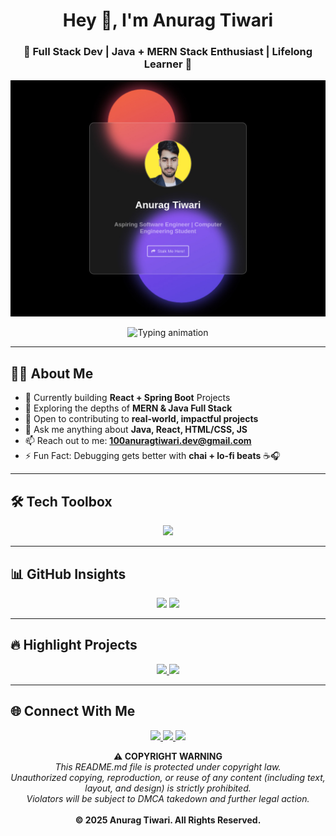 



<h1 align="center">Hey 👋, I'm Anurag Tiwari</h1>
<h3 align="center">🚀 Full Stack Dev | Java + MERN Stack Enthusiast | Lifelong Learner 🚀</h3>


<p align="center">
  <a href="https://dev-dec-black.vercel.app/">
    <img src="tiwari.jpg" />
  </a>

</p>





<p align="center">
  <img src="https://readme-typing-svg.demolab.com?font=Fira+Code&duration=3000&pause=1000&color=58A6FF&center=true&vCenter=true&width=435&lines=Crafting+clean+code+%F0%9F%92%BB;Building+React+%2B+SpringBoot+Apps+%F0%9F%9A%80;Open+Source+Contributor+%E2%9C%A8;Leveling+Up+Everyday+%F0%9F%94%8A" alt="Typing animation" />
</p>


---

## 🧑‍💻 About Me

- 🔭 Currently building **React + Spring Boot** Projects  
- 🌱 Exploring the depths of **MERN & Java Full Stack**  
- 🤝 Open to contributing to **real-world, impactful projects**  
- 💬 Ask me anything about **Java, React, HTML/CSS, JS**  
- 📫 Reach out to me: **100anuragtiwari.dev@gmail.com**  
- ⚡ Fun Fact: Debugging gets better with **chai + lo-fi beats** ☕🎧  

---

## 🛠️ Tech Toolbox

<p align="center">
  <img src="https://skillicons.dev/icons?i=html,css,js,react,nodejs,express,mongodb,java,spring,git,github,vscode,postman" />
</p>

---

## 📊 GitHub Insights

<p align="center">
  <img src="https://github-readme-stats.vercel.app/api?username=anuragtiwari3100&show_icons=true&theme=radical&hide_border=false&rank_icon=github" width="48%" />
  <img src="https://github-readme-streak-stats.herokuapp.com/?user=anuragtiwari3100&theme=radical&hide_border=false" width="48%" />
</p>

---

## 🔥 Highlight Projects

<p align="center">
  <a href="https://github.com/anuragtiwari3100/Shopping-Cart-websites">
    <img src="https://github-readme-stats.vercel.app/api/pin/?username=anuragtiwari3100&repo=Shopping-Cart-websites&theme=radical" />
  </a>
  <a href="https://github.com/anuragtiwari3100/LeetCodeProblems">
    <img src="https://github-readme-stats.vercel.app/api/pin/?username=anuragtiwari3100&repo=LeetCodeProblems&theme=radical" />
  </a>
</p>

---

## 🌐 Connect With Me

<p align="center">
  <a href="https://www.linkedin.com/in/anurag-tiwari-620b76262/" target="_blank">
    <img src="https://img.shields.io/badge/LinkedIn-%230077B5.svg?style=for-the-badge&logo=linkedin&logoColor=white" />
  </a>
  <a href="100anuragtiwari.dev@gmail.com">
    <img src="https://img.shields.io/badge/Gmail-D14836?style=for-the-badge&logo=gmail&logoColor=white" />
  </a>
  <a href="https://www.instagram.com/abhishektiwari_8/" target="_blank">
  <img src="https://img.shields.io/badge/Instagram-E4405F?style=for-the-badge&logo=instagram&logoColor=white" />
</a>

</p>


<!-- ❌ COPY PROTECTION START -->

<p align="center">
  <strong>⚠️ COPYRIGHT WARNING</strong><br>
  <em>This README.md file is protected under copyright law.<br>
  Unauthorized copying, reproduction, or reuse of any content (including text, layout, and design) is strictly prohibited.<br>
  Violators will be subject to DMCA takedown and further legal action.</em><br>
  <br>
  <strong>© 2025 Anurag Tiwari. All Rights Reserved.</strong>
</p>

<!-- Invisible anti-copy trap -->
<p style="font-size:0px;">​‌‌‍‍‍‌‍‌‍‌‌‌‌‍‌‌‍‌‌‍‌‌‍‌‌‌‌‍‍‌‌‍‌‌‌‌‍‌‌‍‌‌‍‌‌‍‌‌‍‌‌‍‌‌‍‌‌‍‌‌‍‌‌‍‌‌‍‌‌‍‌‌‍‌‌‍‌‌‍‌‌‍‌‌‍‌‌‍‌‌‍‌‌‍‌‌‍‌‌‍‌‌‍‌‌‍‌‌‍‌‌‍‌‌‍‌‌‍‌‌‍‌‌‍‌‌‍‌‌‍‌‌‍‌‌‍</p>

<!-- ❌ COPY PROTECTION END -->
